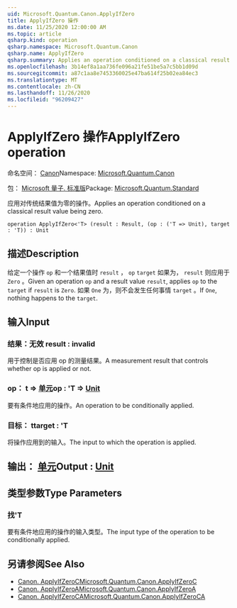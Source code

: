 ```yaml
---
uid: Microsoft.Quantum.Canon.ApplyIfZero
title: ApplyIfZero 操作
ms.date: 11/25/2020 12:00:00 AM
ms.topic: article
qsharp.kind: operation
qsharp.namespace: Microsoft.Quantum.Canon
qsharp.name: ApplyIfZero
qsharp.summary: Applies an operation conditioned on a classical result value being zero.
ms.openlocfilehash: 3b14ef8a1aa736fe096a21fe51be5a7c5bb1d09d
ms.sourcegitcommit: a87c1aa8e7453360025e47ba614f25b02ea84ec3
ms.translationtype: MT
ms.contentlocale: zh-CN
ms.lasthandoff: 11/26/2020
ms.locfileid: "96209427"
---
```

# <a name="applyifzero-operation"></a><span data-ttu-id="33713-102">ApplyIfZero 操作</span><span class="sxs-lookup"><span data-stu-id="33713-102">ApplyIfZero operation</span></span>

<span data-ttu-id="33713-103">命名空间： [Canon](xref:Microsoft.Quantum.Canon)</span><span class="sxs-lookup"><span data-stu-id="33713-103">Namespace: [Microsoft.Quantum.Canon](xref:Microsoft.Quantum.Canon)</span></span>

<span data-ttu-id="33713-104">包： [Microsoft 量子. 标准版](https://nuget.org/packages/Microsoft.Quantum.Standard)</span><span class="sxs-lookup"><span data-stu-id="33713-104">Package: [Microsoft.Quantum.Standard](https://nuget.org/packages/Microsoft.Quantum.Standard)</span></span>


<span data-ttu-id="33713-105">应用对传统结果值为零的操作。</span><span class="sxs-lookup"><span data-stu-id="33713-105">Applies an operation conditioned on a classical result value being zero.</span></span>

```qsharp
operation ApplyIfZero<'T> (result : Result, (op : ('T => Unit), target : 'T)) : Unit
```


## <a name="description"></a><span data-ttu-id="33713-106">描述</span><span class="sxs-lookup"><span data-stu-id="33713-106">Description</span></span>

<span data-ttu-id="33713-107">给定一个操作 `op` 和一个结果值时 `result` ， `op` `target` 如果为， `result` 则应用于 `Zero` 。</span><span class="sxs-lookup"><span data-stu-id="33713-107">Given an operation `op` and a result value `result`, applies `op` to the `target` if `result` is `Zero`.</span></span> <span data-ttu-id="33713-108">如果 `One` 为，则不会发生任何事情 `target` 。</span><span class="sxs-lookup"><span data-stu-id="33713-108">If `One`, nothing happens to the `target`.</span></span>

## <a name="input"></a><span data-ttu-id="33713-109">输入</span><span class="sxs-lookup"><span data-stu-id="33713-109">Input</span></span>

### <a name="result--__invalidresult__"></a><span data-ttu-id="33713-110">结果：__无效 <Result>__</span><span class="sxs-lookup"><span data-stu-id="33713-110">result : __invalid<Result>__</span></span>

<span data-ttu-id="33713-111">用于控制是否应用 op 的测量结果。</span><span class="sxs-lookup"><span data-stu-id="33713-111">A measurement result that controls whether op is applied or not.</span></span>


### <a name="op--t--unit"></a><span data-ttu-id="33713-112">op： t => [单元](xref:microsoft.quantum.lang-ref.unit)</span><span class="sxs-lookup"><span data-stu-id="33713-112">op : 'T => [Unit](xref:microsoft.quantum.lang-ref.unit)</span></span> 

<span data-ttu-id="33713-113">要有条件地应用的操作。</span><span class="sxs-lookup"><span data-stu-id="33713-113">An operation to be conditionally applied.</span></span>


### <a name="target--t"></a><span data-ttu-id="33713-114">目标： t</span><span class="sxs-lookup"><span data-stu-id="33713-114">target : 'T</span></span>

<span data-ttu-id="33713-115">将操作应用到的输入。</span><span class="sxs-lookup"><span data-stu-id="33713-115">The input to which the operation is applied.</span></span>



## <a name="output--unit"></a><span data-ttu-id="33713-116">输出： [单元](xref:microsoft.quantum.lang-ref.unit)</span><span class="sxs-lookup"><span data-stu-id="33713-116">Output : [Unit](xref:microsoft.quantum.lang-ref.unit)</span></span>



## <a name="type-parameters"></a><span data-ttu-id="33713-117">类型参数</span><span class="sxs-lookup"><span data-stu-id="33713-117">Type Parameters</span></span>

### <a name="t"></a><span data-ttu-id="33713-118">找</span><span class="sxs-lookup"><span data-stu-id="33713-118">'T</span></span>

<span data-ttu-id="33713-119">要有条件地应用的操作的输入类型。</span><span class="sxs-lookup"><span data-stu-id="33713-119">The input type of the operation to be conditionally applied.</span></span>

## <a name="see-also"></a><span data-ttu-id="33713-120">另请参阅</span><span class="sxs-lookup"><span data-stu-id="33713-120">See Also</span></span>

- [<span data-ttu-id="33713-121">Canon. ApplyIfZeroC</span><span class="sxs-lookup"><span data-stu-id="33713-121">Microsoft.Quantum.Canon.ApplyIfZeroC</span></span>](xref:Microsoft.Quantum.Canon.ApplyIfZeroC)
- [<span data-ttu-id="33713-122">Canon. ApplyIfZeroA</span><span class="sxs-lookup"><span data-stu-id="33713-122">Microsoft.Quantum.Canon.ApplyIfZeroA</span></span>](xref:Microsoft.Quantum.Canon.ApplyIfZeroA)
- [<span data-ttu-id="33713-123">Canon. ApplyIfZeroCA</span><span class="sxs-lookup"><span data-stu-id="33713-123">Microsoft.Quantum.Canon.ApplyIfZeroCA</span></span>](xref:Microsoft.Quantum.Canon.ApplyIfZeroCA)